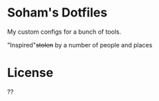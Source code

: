 # Soham's Dotfiles

My custom configs for a bunch of tools. 

"Inspired"~~stolen~~ by a number of people and places

# License

??
